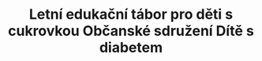 ---
id: 01f2bb4c-3197-40fe-9b62-ba7b51671635
title: Letní edukační tábor pro děti s cukrovkou Občanské sdružení Dítě s diabetem
price: 26
year: 2012
description: Příspěvek nadačního fondu napomůže k organizaci vzdělávacího tábora, kterého se zároveň budou moci zúčastnit i děti bez diabetu, čímž tábor mimo jiné napomůže i k odstranění případných předsudků a k integraci nemocných dětí.
kouskovani: false
locationName: undefined
position:
  lng: 18.2867949098263
  lat: 49.83475325926909
---